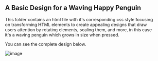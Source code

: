 ## A Basic Design for a Waving Happy Penguin

This folder contains an html file with it's corresponding css style focusing on transforming HTML elements to create appealing designs that draw users attention by rotating elements, scaling them, and more, in this case it's a waving penguin which grows in size when pressed.

You can see the complete design below.

![image](https://github.com/Nathnael-G/FCC-Responsive-web-designs/assets/120024349/069e1ef1-149f-401c-9c11-e5c44c4823bf)
